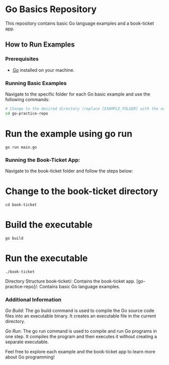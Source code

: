 # Go Basics Repository

This repository contains basic Go language examples and a book-ticket app.

## How to Run Examples

### Prerequisites

- [Go](https://golang.org/dl/) installed on your machine.

### Running Basic Examples

Navigate to the specific folder for each Go basic example and use the following commands:

```bash
# Change to the desired directory (replace [EXAMPLE_FOLDER] with the actual folder name)
cd go-practice-repo
```
# Run the example using go run
```
go run main.go
```
### Running the Book-Ticket App:
Navigate to the book-ticket folder and follow the steps below:

# Change to the book-ticket directory
```
cd book-ticket
```

# Build the executable
```
go build
```
# Run the executable
```
./book-ticket
```
Directory Structure
book-ticket/: Contains the book-ticket app.
[go-practice-repo]/: Contains basic Go language examples.

### Additional Information

*Go Build*: The go build command is used to compile the Go source code files into an executable binary. It creates an executable file in the current directory.

*Go Run*: The go run command is used to compile and run Go programs in one step. It compiles the program and then executes it without creating a separate executable.

Feel free to explore each example and the book-ticket app to learn more about Go programming!

